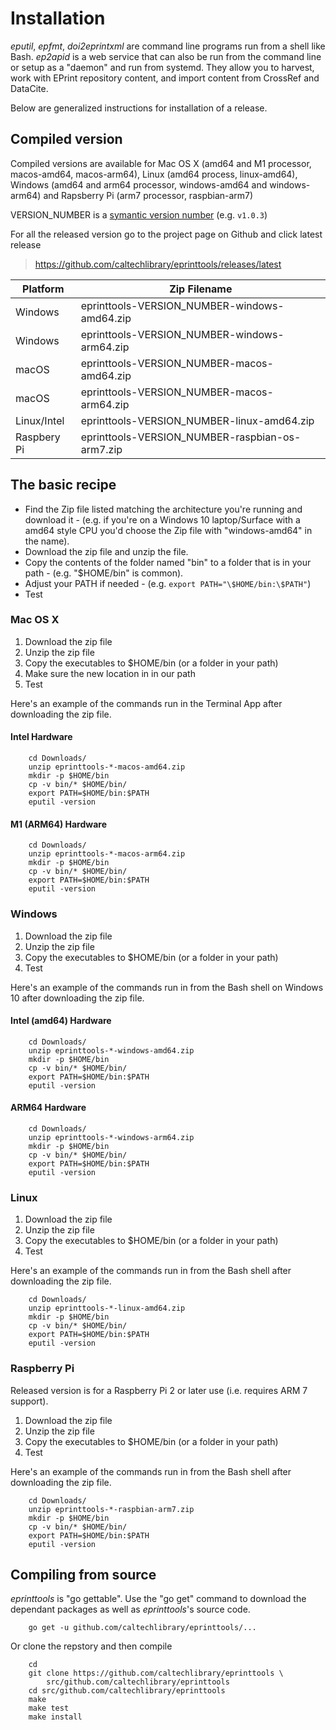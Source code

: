 Installation
============

*eputil*, *epfmt*, *doi2eprintxml* are command line programs run from a shell like Bash. *ep2apid* is a web service that can also be run from the command line or setup as a "daemon" and run from systemd. They allow you to 
harvest, work with EPrint repository content, and import content from 
CrossRef and DataCite.

Below are generalized instructions for installation of a release.

Compiled version
----------------

Compiled versions are available for Mac OS X (amd64 and M1 processor, macos-amd64, macos-arm64), Linux (amd64 process, linux-amd64), Windows (amd64 and arm64 processor, windows-amd64 and windows-arm64) and Rapsberry Pi (arm7 processor, raspbian-arm7)

VERSION\_NUMBER is a [symantic version number](http://semver.org/) (e.g.
`v1.0.3`)

For all the released version go to the project page on Github and click latest release

> <https://github.com/caltechlibrary/eprinttools/releases/latest>

| Platform    | Zip Filename                                 |
|-------------|----------------------------------------------|
| Windows     | eprinttools-VERSION_NUMBER-windows-amd64.zip |
| Windows     | eprinttools-VERSION_NUMBER-windows-arm64.zip |
| macOS       | eprinttools-VERSION_NUMBER-macos-amd64.zip  |
| macOS       | eprinttools-VERSION_NUMBER-macos-arm64.zip  |
| Linux/Intel | eprinttools-VERSION_NUMBER-linux-amd64.zip   |
| Raspbery Pi | eprinttools-VERSION_NUMBER-raspbian-os-arm7.zip |

The basic recipe
----------------

- Find the Zip file listed matching the architecture you're running
  and download it
      - (e.g. if you're on a Windows 10 laptop/Surface with a amd64
        style CPU you'd choose the Zip file with "windows-amd64" in the
        name).
- Download the zip file and unzip the file.
- Copy the contents of the folder named "bin" to a folder that is in
  your path
      - (e.g. "\$HOME/bin" is common).
- Adjust your PATH if needed
      - (e.g. `export PATH="\$HOME/bin:\$PATH"`)
- Test

### Mac OS X

1.  Download the zip file
2.  Unzip the zip file
3.  Copy the executables to $HOME/bin (or a folder in your path)
4.  Make sure the new location in in our path
5.  Test

Here's an example of the commands run in the Terminal App after downloading the zip file.

#### Intel Hardware

``` shell
    cd Downloads/
    unzip eprinttools-*-macos-amd64.zip
    mkdir -p $HOME/bin
    cp -v bin/* $HOME/bin/
    export PATH=$HOME/bin:$PATH
    eputil -version
```

#### M1 (ARM64) Hardware

``` shell
    cd Downloads/
    unzip eprinttools-*-macos-arm64.zip
    mkdir -p $HOME/bin
    cp -v bin/* $HOME/bin/
    export PATH=$HOME/bin:$PATH
    eputil -version
```


### Windows

1.  Download the zip file
2.  Unzip the zip file
3.  Copy the executables to $HOME/bin (or a folder in your path)
4.  Test

Here's an example of the commands run in from the Bash shell on Windows 10 after downloading the zip file.

#### Intel (amd64) Hardware

``` shell
    cd Downloads/
    unzip eprinttools-*-windows-amd64.zip
    mkdir -p $HOME/bin
    cp -v bin/* $HOME/bin/
    export PATH=$HOME/bin:$PATH
    eputil -version
```


#### ARM64 Hardware

``` shell
    cd Downloads/
    unzip eprinttools-*-windows-arm64.zip
    mkdir -p $HOME/bin
    cp -v bin/* $HOME/bin/
    export PATH=$HOME/bin:$PATH
    eputil -version
```


### Linux

1.  Download the zip file
2.  Unzip the zip file
3.  Copy the executables to $HOME/bin (or a folder in your path)
4.  Test

Here's an example of the commands run in from the Bash shell after downloading the zip file.

``` shell
    cd Downloads/
    unzip eprinttools-*-linux-amd64.zip
    mkdir -p $HOME/bin
    cp -v bin/* $HOME/bin/
    export PATH=$HOME/bin:$PATH
    eputil -version
```

### Raspberry Pi

Released version is for a Raspberry Pi 2 or later use (i.e. requires ARM
7 support).

1.  Download the zip file
2.  Unzip the zip file
3.  Copy the executables to $HOME/bin (or a folder in your path)
4.  Test

Here's an example of the commands run in from the Bash shell after downloading the zip file.

``` shell
    cd Downloads/
    unzip eprinttools-*-raspbian-arm7.zip
    mkdir -p $HOME/bin
    cp -v bin/* $HOME/bin/
    export PATH=$HOME/bin:$PATH
    eputil -version
```


Compiling from source
---------------------

*eprinttools* is "go gettable". Use the "go get" command to download the dependant packages as well as *eprinttools*'s source code.

``` shell
    go get -u github.com/caltechlibrary/eprinttools/...
```

Or clone the repstory and then compile

``` shell
    cd
    git clone https://github.com/caltechlibrary/eprinttools \
        src/github.com/caltechlibrary/eprinttools
    cd src/github.com/caltechlibrary/eprinttools
    make
    make test
    make install
```
